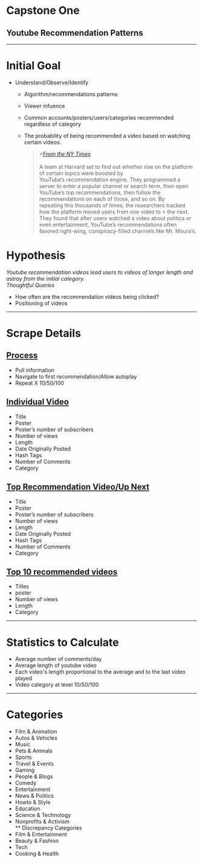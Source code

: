 # Capstone One 

## Youtube Recommendation Patterns

---

# Initial Goal

* Understand/Observe/Identify<br>
    * Algorithm/recommendations patterns <br>
    * Viewer infuence <br>
    * Common accounts/posters/users/categories recommended regardless of category
    * The probability of being recommended a video based on watching certain videos. <br>
    
      > <i><[From the NY Times](https://www.nytimes.com/2019/08/11/world/americas/youtube-brazil.html) </i><br>
      > <br>
      > A team at Harvard set to find out whether rise on the platform of certain topics were boosted by        
      > YouTube’s recommendation engine. They programmed a server to enter a popular channel or search term, then 
      > open YouTube’s top recommendations, then follow the recommendations on each of those, and so on. By  
      > repeating this thousands of times, the researchers tracked how the platform moved users from one video to       > the next. They found that after users watched a video about politics or even entertainment, YouTube’s 
      > recommendations often favored right-wing, conspiracy-filled channels like Mr. Moura’s.

# Hypothesis

<i>Youtube recommendation videos lead users to videos of longer length and astray from the initial category. </i>
<br>
<i>Thoughtful Queries </i>
* How often are the recommendation videos being clicked?<br>
* Positioning of videos

---

# Scrape Details

## <u>Process</u>
* Pull information <br>
* Navigate to first recommendation/Allow autoplay<br>
* Repeat X 10/50/100

## <u> Individual Video</u>
* Title
* Poster
* Poster’s number of subscribers
* Number of views
* Length
* Date Originally Posted
* Hash Tags
* Number of Comments 
* Category 

## <u>Top Recommendation Video/Up Next</u>
* Title
* Poster
* Poster’s number of subscribers
* Number of views
* Length
* Date Originally Posted
* Hash Tags
* Number of Comments 
* Category <br>

## <u>Top 10 recommended videos</u>
* Titles
* poster
* Number of views
* Length
* Category

---

# Statistics to Calculate
* Average number of comments/day
* Average length of youtube video
* Each video's length proportional to the average and to the last video played
* Video category at level 10/50/100

---    
    
# Categories

* Film & Animation
* Autos & Vehicles
* Music
* Pets & Animals
* Sports
* Travel & Events
* Gaming
* People & Blogs
* Comedy
* Entertainment
* News & Politics
* Howto & Style
* Education
* Science & Technology
* Nonprofits & Activism <br>
** Discrepancy Categories <br>
* Film & Entertainment
* Beauty & Fashion
* Tech 
* Cooking & Health


